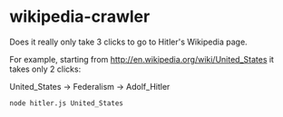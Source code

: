 wikipedia-crawler
=================

Does it really only take 3 clicks to go to Hitler's Wikipedia page.

For example, starting from http://en.wikipedia.org/wiki/United_States it takes only 2 clicks:

United_States -> Federalism -> Adolf_Hitler


```
node hitler.js United_States
```
